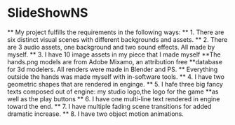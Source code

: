 # SlideShowNS
** My project fulfills the requirements in the following ways:
** 1. There are six distinct visual scenes with different backgrounds and assets.
** 2. There are 3 audio assets, one background and two sound effects. All made by myself.
** 3. I have 10 image assets in my piece that I made myself
        **The hands.png models are from Adobe Mixamo, an attribution free
        **database for 3d modelers. All renders were made in Blender and PS.
        ** Everything outside the hands was made myself with in-software tools.
** 4. I have two geometric shapes that are rendered in enginge.
** 5. I hafe three big fancy texts composed out of engine: my studio logo,the logo for the game
        **as well as the play buttons
** 6. I have one multi-line text rendered in engine toward the end.
** 7. I have multiple fading scene transitions for added dramatic increase.
** 8. I have two object motion animations.
